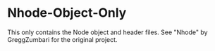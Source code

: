 # Nhode-Object-Only
This only contains the Node object and header files.
See "Nhode" by GreggZumbari for the original project.
